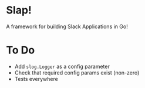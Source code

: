 # Slap!

A framework for building Slack Applications in Go!

# To Do

- Add `slog.Logger` as a config parameter
- Check that required config params exist (non-zero)
- Tests everywhere
